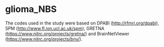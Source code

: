 # glioma_NBS
The codes used in the study were based on DPABI (http://rfmri.org/dpabi), SPM (http://www.fl.ion.ucl.ac.uk/spm), 
GRETNA (https://www.nitrc.org/projects/gretna/) and BrainNetViewer (https://www.nitrc.org/projects/bnv/).
